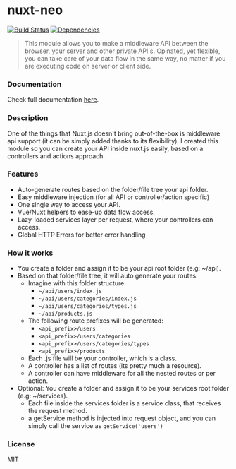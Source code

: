 # nuxt-neo
[![Build Status](https://travis-ci.org/ezypeeze/nuxt-neo.svg?branch=master)](https://travis-ci.org/ezypeeze/nuxt-neo)
[![Dependencies](https://david-dm.org/ezypeeze/nuxt-neo.svg)](https://david-dm.org/ezypeeze/nuxt-neo.svg)

> This module allows you to make a middleware API between the browser, your server and other private API's. Opinated, yet flexible, you can take care of your data flow in the same way, no matter if you are executing code on server or client side.

### Documentation ###
Check full documentation [here](https://ezypeeze.github.io/nuxt-neo).

### Description ###
One of the things that Nuxt.js doesn't bring out-of-the-box is middleware api support
(it can be simply added thanks to its flexibility).
I created this module so you can create your API inside nuxt.js easily, based on a controllers and actions approach.

### Features ###
- Auto-generate routes based on the folder/file tree your api folder.
- Easy middleware injection (for all API or controller/action specific)
- One single way to access your API.
- Vue/Nuxt helpers to ease-up data flow access.
- Lazy-loaded services layer per request, where your controllers can access.
- Global HTTP Errors for better error handling

### How it works ###
- You create a folder and assign it to be your api root folder (e.g: ~/api).
- Based on that folder/file tree, it will auto generate your routes:
    - Imagine with this folder structure:
        - ```~/api/users/index.js ```
        - ```~/api/users/categories/index.js ```
        - ```~/api/users/categories/types.js ```
        - ```~/api/products.js ```
    - The following route prefixes will be generated:
        - ```<api_prefix>/users ```
        - ```<api_prefix>/users/categories ```
        - ```<api_prefix>/users/categories/types ```
        - ```<api_prefix>/products ```
    - Each .js file will be your controller, which is a class.
    - A controller has a list of routes (its pretty much a resource).
    - A controller can have middleware for all the nested routes or per action.
- Optional: You create a folder and assign it to be your services root folder (e.g: ~/services).
    - Each file inside the services folder is a service class, that receives the request method.
    - a getService method is injected into request object, and you can simply call
     the service as ```getService('users')```
 
### License ###
MIT
